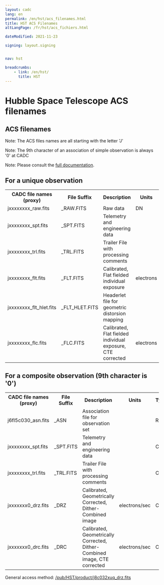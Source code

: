 ```yaml
---
layout: cadc
lang: en
permalink: /en/hst/acs_filenames.html
title: HST ACS Filenames
altLangPage: /fr/hst/acs_fichiers.html

dateModified: 2021-11-23

signing: layout.signing


nav: hst

breadcrumbs:
    - link: /en/hst/
      title: HST
---
```


<div class="span-6">
 <h1 id="wb-cont" class="wb-invisible">Hubble Space Telescope ACS filenames</h1>
 <h2 class="align-center">ACS filenames</h2>
              


<p class="color-attention">Note: The ACS files names are all starting with the letter 'J'</p>
<p class="color-attention">Note: The 9th character of an association of simple observation is always '0' at CADC  </p>
<p class="color-attention">Note: Please consult the <a rel="external" href="http://www.stsci.edu/hst/acs/documents/handbooks/current/cover.html" class="ui-link">full documentation</a>.</p>

<h2>For a unique observation</h2>
<table class="table">
   <tbody><tr>
   <th id="a"> CADC file names (proxy) </th>
   <th id="b">File Suffix</th>
   <th id="c">Description</th>
   <th id="d">Units</th>
   <th id="f">Type</th>
   <th id="e">Access Example</th>
   </tr>

   <tr>
   <td headers="a">jxxxxxxxx_raw.fits</td>
   <td headers="b">_RAW.FITS</td>
   <td headers="c">Raw data</td>
   <td headers="d">DN</td>
   <td headers="f">RAW</td>
   <td headers="e"><a href="/pub/HST/product/j8c032xuq_raw.fits" class="ui-link">j8c032xuq_raw.fits</a></td>
   </tr>

   <tr>
   <td headers="a">jxxxxxxxx_spt.fits</td>
   <td headers="b">_SPT.FITS</td>
   <td headers="c">Telemetry and engineering data</td>
   <td headers="d"></td>
   <td headers="f">RAW</td>
   <td headers="e"><a href="/pub/HST/product/j8c032xuq_spt.fits" class="ui-link">j8c032xuq_spt.fits</a></td>
   </tr>
   <tr>
   <td headers="a">jxxxxxxxx_trl.fits</td>
   <td headers="b">_TRL.FITS</td>
   <td headers="c">Trailer File with processing comments</td>
   <td headers="d"></td>
   <td headers="f">RAW</td>
   <td headers="e"><a href="/pub/HST/product/j8c032xuq_trl.fits" class="ui-link">j8c032xuq_trl.fits</a></td>
   </tr>
   <tr>
   <td headers="a">jxxxxxxxx_flt.fits</td>
   <td headers="b">_FLT.FITS</td>
   <td headers="c">Calibrated, Flat fielded individual exposure</td>
   <td headers="d">electrons </td>
   <td headers="f">CAL</td>
   <td headers="e"><a href="/pub/HST/product/j8c032xuq_flt.fits" class="ui-link">j8c032xuq_flt.fits</a></td>
   </tr>
   <tr>
   <td headers="a">jxxxxxxxx_flt_hlet.fits</td>
   <td headers="b">_FLT_HLET.FITS</td>
   <td headers="c">Headerlet file for geometric distorsion mapping</td>
   <td headers="d"></td>
   <td headers="f">CAL</td>
   <td headers="e"><a href="/pub/HST/product/j8c032xuq_flt_hlet.fits" class="ui-link">j8c032xuq_flt_hlet.fits</a></td>
   </tr>
   <tr>
   <td headers="a">jxxxxxxxx_flc.fits</td>
   <td headers="b">_FLC.FITS</td>
   <td headers="c">Calibrated, Flat fielded individual exposure, CTE corrected</td>
   <td headers="d">electrons</td>
   <td headers="f">CAL</td>
   <td headers="e"><a href="/pub/HST/product/j8c032xuq_flc.fits" class="ui-link">j8c032xuq_flc.fits</a></td>
   </tr>

</tbody></table>

<h2>For a composite observation (9th character is '0')</h2>
<table class="table">
   <tbody><tr>
   <th id="a">CADC file names (proxy)</th>
   <th id="b">File Suffix</th>
   <th id="c">Description</th>
   <th id="d">Units</th>
   <th id="f">Type</th>
   <th id="e">Access Example</th>
   </tr>
   <tr>
   <td headers="a">j6fl5c030_asn.fits</td>
   <td headers="b">_ASN</td>
   <td headers="c">Association file for observation set</td>
   <td headers="d"></td>
   <td headers="f">RAW</td>
   <td headers="e"><a href="/pub/HST/product/j6fl5c030_asn.fits" class="ui-link">j6fl5c030_asn.fits</a></td>
   </tr>
   <tr>
   <td headers="a">jxxxxxxxx_spt.fits</td>
   <td headers="b">_SPT.FITS</td>
   <td headers="c">Telemetry and engineering data</td>
   <td headers="d"></td>
   <td headers="f">CAL</td>
   <td headers="e"><a href="/pub/HST/product/j6fl5c030_spt.fits" class="ui-link">j6fl5c030_spt.fits</a></td>
   </tr>
   <tr>
   <td headers="a">jxxxxxxxx_trl.fits</td>
   <td headers="b">_TRL.FITS</td>
   <td headers="c">Trailer File with processing comments</td>
   <td headers="d"></td>
   <td headers="f">CAL</td>
   <td headers="e"><a href="/pub/HST/product/j6fl5c030_trl.fits" class="ui-link">j6fl5c030_trl.fits</a></td>
   </tr>
   <tr>
   <td headers="a">jxxxxxxx0_drz.fits</td>
   <td headers="b">_DRZ</td>
   <td headers="c">Calibrated, Geometrically Corrected, Dither-Combined image</td>
   <td headers="d">electrons/sec</td>
   <td headers="f">CAL</td>
   <td headers="e"><a href="/pub/HST/product/j6fl5c030_drz.fits" class="ui-link">j6fl5c030_drz.fits</a></td>
   </tr>
   <tr>
   <td headers="a">jxxxxxxx0_drc.fits</td>
   <td headers="b">_DRC</td>
   <td headers="c">Calibrated, Geometrically Corrected, Dither-Combined image, CTE corrected</td>
   <td headers="d">electrons/sec</td>
   <td headers="f">CAL</td>
   <td headers="e"><a href="/pub/HST/product/j6fl5c030_drc.fits" class="ui-link">j6fl5c030_drc.fits</a></td>
   </tr>

</tbody></table>

<p class="color-attention">
General access method: <a href="/pub/HST/product/j8c032xuq_drz.fits" class="ui-link">/pub/HST/product/j8c032xuq_drz.fits</a>
</p>


</div>
